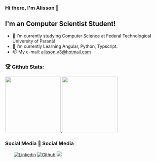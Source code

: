 ### Hi there, I'm Alisson 👋

## I'm an Computer Scientist Student!
- 🔭 I’m currently studying Computer Science at Federal Technological University of Paraná!
- 🌱 I’m currently Learning Angular, Python, Typscript.
- 📫 My e-mail: alisson.v3@hotmail.com

### 🏆 Github Stats:
<a href="https://github.com/als-v">
    <img height="180em" src="https://github-readme-stats-jha-vineet69.vercel.app/api?username=als-v&hide=stars&show_icons=true&theme=dark" />
    <img height="180em" src="https://github-readme-stats.vercel.app/api/top-langs/?username=als-v&hide=smalltalk&theme=dark" /> 
</a>

### Social Media :busts_in_silhouette: Social Media

  &emsp;&emsp;[![Linkedin](https://img.shields.io/badge/LinkedIn-0077B5?style=flat&logo=linkedin&logoColor=white)](https://www.linkedin.com/in/als-v/)
  [![Github](https://img.shields.io/badge/GitHub-100000?style=flat&logo=github&logoColor=white)](https://github.com/als-v)
![](https://komarev.com/ghpvc/?username=jha-vineet69&color=7957d5)
